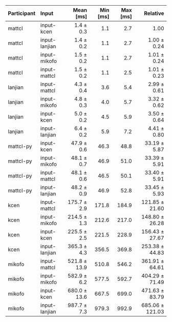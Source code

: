 | Participant | Input | Mean [ms] | Min [ms] | Max [ms] | Relative |
|:---|:---|---:|---:|---:|---:|
| mattcl | input-kcen | 1.4 ± 0.3 | 1.1 | 2.7 | 1.00 |
| mattcl | input-lanjian | 1.4 ± 0.2 | 1.1 | 2.7 | 1.00 ± 0.24 |
| mattcl | input-mikofo | 1.5 ± 0.2 | 1.1 | 2.7 | 1.01 ± 0.24 |
| mattcl | input-mattcl | 1.5 ± 0.2 | 1.1 | 2.5 | 1.01 ± 0.23 |
| lanjian | input-mattcl | 4.3 ± 0.4 | 3.6 | 5.4 | 2.99 ± 0.61 |
| lanjian | input-mikofo | 4.8 ± 0.3 | 4.0 | 5.7 | 3.32 ± 0.62 |
| lanjian | input-kcen | 5.0 ± 0.2 | 4.5 | 5.9 | 3.50 ± 0.64 |
| lanjian | input-lanjian | 6.4 ± 0.2 | 5.9 | 7.2 | 4.41 ± 0.80 |
| mattcl-py | input-kcen | 47.9 ± 0.6 | 46.3 | 48.8 | 33.19 ± 5.87 |
| mattcl-py | input-mikofo | 48.1 ± 0.7 | 46.9 | 51.0 | 33.39 ± 5.91 |
| mattcl-py | input-mattcl | 48.1 ± 0.6 | 46.5 | 50.1 | 33.40 ± 5.91 |
| mattcl-py | input-lanjian | 48.2 ± 0.9 | 46.9 | 52.8 | 33.45 ± 5.93 |
| kcen | input-mattcl | 175.7 ± 2.9 | 171.8 | 184.9 | 121.85 ± 21.60 |
| kcen | input-mikofo | 214.5 ± 1.3 | 212.6 | 217.0 | 148.80 ± 26.28 |
| kcen | input-kcen | 225.5 ± 2.5 | 221.5 | 228.9 | 156.43 ± 27.67 |
| kcen | input-lanjian | 365.3 ± 4.3 | 356.5 | 369.8 | 253.38 ± 44.83 |
| mikofo | input-mattcl | 521.8 ± 13.9 | 510.8 | 546.2 | 361.91 ± 64.61 |
| mikofo | input-mikofo | 582.9 ± 6.2 | 577.5 | 592.7 | 404.29 ± 71.49 |
| mikofo | input-kcen | 680.0 ± 13.6 | 667.5 | 699.0 | 471.63 ± 83.79 |
| mikofo | input-lanjian | 987.7 ± 7.3 | 979.3 | 992.9 | 685.06 ± 121.03 |
